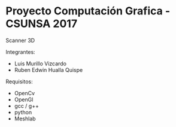 # Proyecto Computación Grafica - CSUNSA 2017

Scanner 3D

Integrantes:

* Luis Murillo Vizcardo
* Ruben Edwin Hualla Quispe

Requisitos:

- OpenCv
- OpenGl
- gcc / g++
- python
- Meshlab
